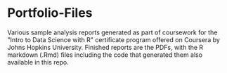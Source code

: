 # Portfolio-Files
Various sample analysis reports generated as part of coursework for the "Intro to Data Science with R" certificate program offered on Coursera by Johns Hopkins University. Finished reports are the PDFs, with the R markdown (.Rmd) files including the code that generated them also available in this repo.
